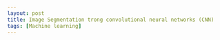 ```yaml
---
layout: post
title: Image Segmentation trong convolutional neural networks (CNN)
tags: [Machine learning]
---
```

